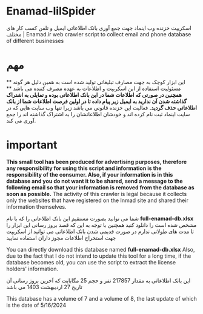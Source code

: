 # Enamad-lilSpider
اسکریپت خزنده وب اینماد جهت جمع آوری بانک اطلاعاتی ایمیل و تلفن کسب کار های مختلف | Enamad.ir web crawler script to collect email and phone database of different businesses

# مهم
** این ابزار کوچک به جهت مصارف تبلیغاتی تولید شده است به همین دلیل هر گونه مسئولیت استفاده از این اسکریپت و اطلاعات به عهده مصرف کننده می باشد **
**همچنین در صورتی که اطلاعات شما در این بانک اطلاعاتی بوده و تمایلی به اشتراک گذاشته شدن آن ندارید به ایمیل زیر پیام داده تا در اولین فرصت اطلاعات شما از بانک اطلاعاتی حذف گردید.**
فعالیت این خزنده قانونی می باشد زیرا تنها وب سایت هایی که در سایت اینماد ثبت نام کرده اند و خودشان اطلاعاتشان را به اشتراک گذاشته اند را جمع آوری می کند.

# important
**This small tool has been produced for advertising purposes, therefore any responsibility for using this script and information is the responsibility of the consumer.
Also, if your information is in this database and you do not want it to be shared, send a message to the following email so that your information is removed from the database as soon as possible.**
The activity of this crawler is legal because it collects only the websites that have registered on the Inmad site and shared their information themselves.


شما می توانید بصورت مستقیم این بانک اطلاعاتی را که با نام **full-enamad-db.xlsx** مشخص شده است را دانلود کنید
همچنین با توجه به این که قصد بروز رسانی این ابزار را تا مدت های طولانی ندارم در صورت قدیمی شدن بانک اطلاعاتی می توانید از اسکریپت جهت استخراج اطلاعات مجوز داران استفاده نمایید

You can directly download this database named **full-enamad-db.xlsx**
Also, due to the fact that I do not intend to update this tool for a long time, if the database becomes old, you can use the script to extract the license holders' information.

این بانک اطلاعاتی به مقدار 217857 نفر و حجم 25 مگابایت که آخرین بروز رسانی آن تاریخ 27 اردیبهشت 1403 می باشد

This database has a volume of 7 and a volume of 8, the last update of which is the date of 5/16/2024

